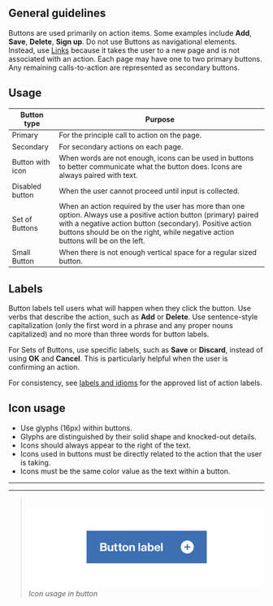 ## General guidelines

Buttons are used primarily on action items. Some examples include **Add**, **Save**, **Delete**, **Sign up**. Do not use Buttons as navigational elements. Instead, use [Links](/components/link) because it takes the user to a new page and is not associated with an action. Each page may have one to two primary buttons. Any remaining calls-to-action are represented as secondary buttons.

## Usage

| Button type      | Purpose                                                                      |
|------------------|------------------------------------------------------------------------------------------------------------------------------------------------------------------------------------------------------------------------------------------------------------------|
| Primary          | For the principle call to action on the page.                                                                                                                                                                                                                    |
| Secondary        | For secondary actions on each page.                                                                                                                                                                                                                              |
| Button with icon | When words are not enough, icons can be used in buttons to better communicate what the button does. Icons are always paired with text.                                                                                                                           |
| Disabled button  | When the user cannot proceed until input is collected.                                                                                                                                                                                                           |
| Set of Buttons   | When an action required by the user has more than one option. Always use a positive action button (primary) paired with a negative action button (secondary). Positive action buttons should be on the right, while negative action buttons will be on the left. |
| Small Button     | When there is not enough vertical space for a regular sized button.           

## Labels

Button labels tell users what will happen when they click the button. Use verbs that describe the action, such as **Add** or **Delete**. Use sentence-style capitalization (only the first word in a phrase and any proper nouns capitalized) and no more than three words for button labels.

For Sets of Buttons, use specific labels, such as **Save** or **Discard**, instead of using **OK** and **Cancel**. This is particularly helpful when the user is confirming an action.

For consistency, see [labels and idioms](/guidelines/content/glossary) for the approved list of action labels.

## Icon usage

* Use glyphs (16px) within buttons.
* Glyphs are distinguished by their solid shape and knocked-out details.
* Icons should always appear to the right of the text.
* Icons used in buttons must be directly related to the action that the user is taking.
* Icons must be the same color value as the text within a button.

---
***
> 
![button with icon](images/button-usage-1.png)
_Icon usage in button_
